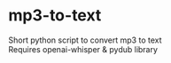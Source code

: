 # mp3-to-text
Short python script to convert mp3 to text <br />
Requires openai-whisper & pydub library
